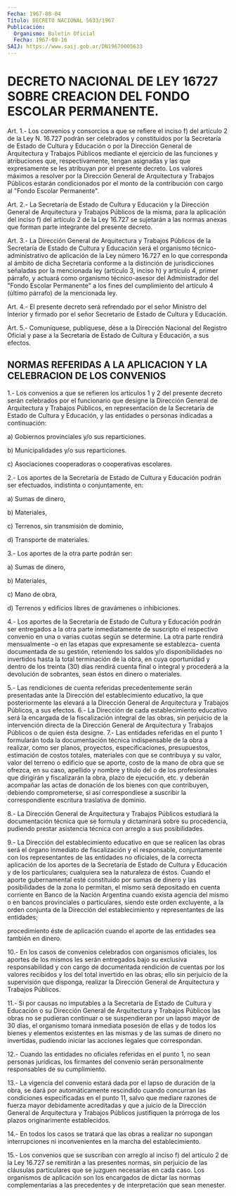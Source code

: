 ```yaml
---
Fecha: 1967-08-04
Título: DECRETO NACIONAL 5633/1967
Publicación:
  Organismo: Boletín Oficial
  Fecha: 1967-08-16
SAIJ: https://www.saij.gob.ar/DN19670005633
---
```

# DECRETO NACIONAL DE LEY 16727 SOBRE CREACION DEL FONDO ESCOLAR PERMANENTE.

<a id="1"></a>
Art. 1.- Los convenios y consorcios a que se refiere el inciso f) del artículo 2 de la Ley N. 16.727 podrán ser celebrados y constituidos por la Secretaría de Estado de Cultura y Educación o por la Dirección General de Arquitectura y Trabajos Públicos mediante el ejercicio de las funciones y atribuciones que, respectivamente, tengan asignadas y las que expresamente se les atribuyan por el presente decreto. Los valores máximos a resolver por la Dirección General de Arquitectura y Trabajos Públicos estarán condicionados por el monto de la contribución con cargo al "Fondo Escolar Permanente".

<a id="2"></a>
Art. 2.- La Secretaría de Estado de Cultura y Educación y la Dirección General de Arquitectura y Trabajos Públicos de la misma, para la aplicación del inciso f) del artículo 2 de la Ley 16.727 se sujetarán a las normas anexas que forman parte integrante del presente decreto.

<a id="3"></a>
Art. 3.- La Dirección General de Arquitectura y Trabajos Públicos de la Secretaría de Estado de Cultura y Educación será el organismo técnico-administrativo de aplicación de la Ley número 16.727 en lo que corresponda al ámbito de dicha Secretaría conforme a la distinción de jurisdicciones señaladas por la mencionada ley (artículo 3, inciso h) y artículo 4, primer párrafo, y actuará como organismo técnico-asesor del Administrador del "Fondo Escolar Permanente" a los fines del cumplimiento del artículo 4 (último párrafo) de la mencionada ley.

<a id="4"></a>
Art. 4.- El presente decreto será refrendado por el señor Ministro del Interior y firmado por el señor Secretario de Estado de Cultura y Educación.

<a id="5"></a>
Art. 5.- Comuníquese, publíquese, dése a la Dirección Nacional del Registro Oficial y pase a la Secretaría de Estado de Cultura y Educación, a sus efectos.

## NORMAS REFERIDAS A LA APLICACION Y LA CELEBRACION DE LOS CONVENIOS

<a id="1"></a>
1.- Los convenios a que se refieren los artículos 1 y 2 del presente decreto serán celebrados por el funcionario que designe la Dirección General de Arquitectura y Trabajos Públicos, en representación de la Secretaría de Estado de Cultura y Educación, y las entidades o personas indicadas a continuación:

a) Gobiernos provinciales y/o sus reparticiones.

b) Municipalidades y/o sus reparticiones.

c) Asociaciones cooperadoras o cooperativas escolares.

2.- Los aportes de la Secretaría de Estado de Cultura y Educación podrán ser efectuados, indistinta o conjuntamente, en:

a) Sumas de dinero,

b) Materiales,

c) Terrenos, sin transmisión de dominio,

d) Transporte de materiales.

3.- Los aportes de la otra parte podrán ser:

a) Sumas de dinero,

b) Materiales,

c) Mano de obra,

d) Terrenos y edificios libres de gravámenes o inhibiciones.

4.- Los aportes de la Secretaría de Estado de Cultura y Educación podrán ser entregados a la otra parte inmediatamente de suscripto el respectivo convenio en una o varias cuotas según se determine. La otra parte rendirá mensualmente -o en las etapas que expresamente se establezca- cuenta documentada de su gestión, reteniendo los saldos y/o disponibilidades no invertidos hasta la total terminación de la obra, en cuya oportunidad y dentro de los treinta (30) días rendirá cuenta final o integral y procederá a la devolución de sobrantes, sean éstos en dinero o materiales.

5.- Las rendiciones de cuenta referidas precedentemente serán presentadas ante la Dirección del establecimiento educativo, la que posteriormente las elevará a la Dirección General de Arquitectura y Trabajos Públicos, a sus efectos. 6.- La Dirección de cada establecimiento educativo será la encargada de la fiscalización integral de las obras, sin perjuicio de la intervención directa de la Dirección General de Arquitectura y Trabajos Públicos o de quien ésta designe. 7.- Las entidades referidas en el punto 1 formularán toda la documentación técnica indispensable de la obra a realizar, como ser planos, proyectos, especificaciones, presupuestos, estimación de costos totales, materiales con que se contribuya y su valor, valor del terreno o edificio que se aporte, costo de la mano de obra que se ofrezca, en su caso, apellido y nombre y título del o de los profesionales que dirigirán y fiscalizarán la obra, plazo de ejecución, etc. y deberán acompañar las actas de donación de los bienes con que contribuyen, debiendo comprometerse, si así correspondiese a suscribir la correspondiente escritura traslativa de dominio.

8.- La Dirección General de Arquitectura y Trabajos Públicos estudiará la documentación técnica que se formula y dictaminará sobre su procedencia, pudiendo prestar asistencia técnica con arreglo a sus posibilidades.

9.- La Dirección del establecimiento educativo en que se realicen las obras será el órgano inmediato de fiscalización y el responsable, conjuntamente con los representantes de las entidades no oficiales, de la correcta aplicación de los aportes de la Secretaría de Estado de Cultura y Educación y de los particulares; cualquiera sea la naturaleza de éstos. Cuando el aporte gubernamental esté constituido por sumas de dinero y las posibilidades de la zona lo permitan, el mismo será depositado en cuenta corriente en Banco de la Nación Argentina cuando exista agencia del mismo o en bancos provinciales o particulares, siendo este orden excluyente, a la orden conjunta de la Dirección del establecimiento y representantes de las entidades;

procedimiento éste de aplicación cuando el aporte de las entidades sea también en dinero.

10.- En los casos de convenios celebrados con organismos oficiales, los aportes de los mismos les serán entregados bajo su exclusiva responsabilidad y con cargo de documentada rendición de cuentas por los valores recibidos y los del total invertido en las obras; ello sin perjuicio de la supervisión que disponga, realizar la Dirección General de Arquitectura y Trabajos Públicos.

11.- Si por causas no imputables a la Secretaría de Estado de Cultura y Educación o su Dirección General de Arquitectura y Trabajos Públicos las obras no se pudieran continuar o se suspendieran por un lapso mayor de 30 días, el organismo tomará inmediata posesión de ellas y de todos los bienes y elementos existentes en las mismas y de las sumas de dinero no invertidas, pudiendo iniciar las acciones legales que correspondan.

12.- Cuando las entidades no oficiales referidas en el punto 1, no sean personas jurídicas, los firmantes del convenio serán personalmente responsables de su cumplimiento.

13.- La vigencia  del  convenio  estará dada por el lapso de duración de la obra, se dará por automáticamente  rescindido cuando concurran las condiciones especificadas en el punto 11, salvo que mediare razones de fuerza mayor debidamente acreditadas y que a juicio de la Dirección General de Arquitectura y Trabajos Públicos justifiquen la prórroga de los plazos originarimente establecidos.

14.- En todos los casos se tratará que las obras a realizar no supongan interrupciones ni inconvenientes en la marcha del establecimiento.

15.- Los convenios que se suscriban con arreglo al inciso f) del artículo 2 de la Ley 16.727 se remitirán a las presentes normas, sin perjuicio de las cláusulas particulares que se juzguen necesarias en cada caso. Los organismos de aplicación son los encargados de dictar las normas complementarias a las precedentes y de interpretación que sean menester.
